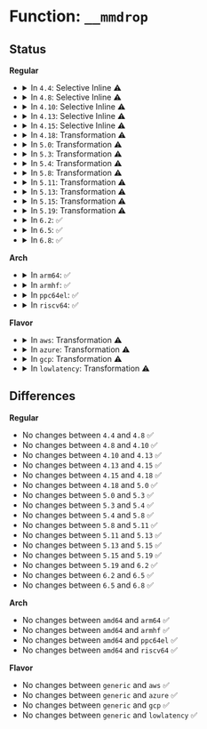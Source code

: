 # Function: <code>__mmdrop</code>

## Status
<b>Regular</b>
<ul>
<li>
<details>
<summary>In <code>4.4</code>: Selective Inline ⚠️</summary>

```c
void __mmdrop(struct mm_struct *mm);
```

**Collision:** Unique Global

**Inline:** Selective

**Transformation:** False

**Instances:**

```
In kernel/fork.c (ffffffff8107dce0)
Location: kernel/fork.c:686
Inline: True
Direct callers:
  - kernel/sched/core.c:finish_task_switch
  - kernel/sched/core.c:idle_task_exit
  - mm/oom_kill.c:oom_kill_process
  - mm/mmu_context.c:use_mm
  - mm/mmu_notifier.c:mmu_notifier_unregister
  - mm/ksm.c:run_store
  - mm/ksm.c:ksm_scan_thread
  - mm/ksm.c:__ksm_exit
  - mm/huge_memory.c:collect_mm_slot
  - mm/huge_memory.c:__khugepaged_exit
  - fs/proc/task_mmu.c:proc_map_release
  - fs/proc/task_mmu.c:pagemap_release
  - fs/proc/base.c:mem_release
```
**Symbols:**

```
ffffffff8107dce0-ffffffff8107dda6: __mmdrop (STB_GLOBAL)
```
</details>
</li>
<li>
<details>
<summary>In <code>4.8</code>: Selective Inline ⚠️</summary>

```c
void __mmdrop(struct mm_struct *mm);
```

**Collision:** Unique Global

**Inline:** Selective

**Transformation:** False

**Instances:**

```
In kernel/fork.c (ffffffff8107f8d0)
Location: kernel/fork.c:699
Inline: True
Direct callers:
  - kernel/fork.c:mmput_async_fn
  - kernel/fork.c:mmput
  - kernel/sched/core.c:idle_task_exit
  - kernel/sched/core.c:finish_task_switch
  - mm/oom_kill.c:__oom_reap_task
  - mm/mmu_context.c:use_mm
  - mm/mmu_notifier.c:mmu_notifier_unregister
  - mm/ksm.c:run_store
  - mm/ksm.c:__ksm_exit
  - mm/ksm.c:ksm_scan_thread
  - mm/khugepaged.c:collect_mm_slot
  - mm/khugepaged.c:__khugepaged_exit
  - fs/userfaultfd.c:SyS_userfaultfd
  - fs/proc/task_mmu.c:pagemap_release
  - fs/proc/task_mmu.c:proc_map_release
  - fs/proc/base.c:__set_oom_adj
  - fs/proc/base.c:mem_release
```
**Symbols:**

```
ffffffff8107f8d0-ffffffff8107f999: __mmdrop (STB_GLOBAL)
```
</details>
</li>
<li>
<details>
<summary>In <code>4.10</code>: Selective Inline ⚠️</summary>

```c
void __mmdrop(struct mm_struct *mm);
```

**Collision:** Unique Global

**Inline:** Selective

**Transformation:** False

**Instances:**

```
In kernel/fork.c (ffffffff81083fb0)
Location: kernel/fork.c:850
Inline: True
Direct callers:
  - kernel/fork.c:mmput_async_fn
  - kernel/fork.c:mmput
  - kernel/fork.c:mmdrop_async_fn
  - kernel/sched/core.c:idle_task_exit
  - kernel/sched/core.c:finish_task_switch
  - mm/oom_kill.c:oom_kill_process
  - mm/mmu_context.c:use_mm
  - mm/mmu_notifier.c:mmu_notifier_unregister
  - mm/ksm.c:run_store
  - mm/ksm.c:__ksm_exit
  - mm/ksm.c:ksm_scan_thread
  - mm/khugepaged.c:collect_mm_slot
  - mm/khugepaged.c:__khugepaged_exit
  - fs/userfaultfd.c:SyS_userfaultfd
  - fs/proc/task_mmu.c:pagemap_release
  - fs/proc/task_mmu.c:proc_map_release
  - fs/proc/base.c:__set_oom_adj
  - fs/proc/base.c:mem_release
```
**Symbols:**

```
ffffffff81083fb0-ffffffff810840a0: __mmdrop (STB_GLOBAL)
```
</details>
</li>
<li>
<details>
<summary>In <code>4.13</code>: Selective Inline ⚠️</summary>

```c
void __mmdrop(struct mm_struct *mm);
```

**Collision:** Unique Global

**Inline:** Selective

**Transformation:** False

**Instances:**

```
In kernel/fork.c (ffffffff81080f00)
Location: kernel/fork.c:897
Inline: True
Direct callers:
  - kernel/fork.c:mmput_async_fn
  - kernel/fork.c:mmput
  - kernel/fork.c:mmdrop_async_fn
  - kernel/sched/core.c:idle_task_exit
  - kernel/sched/core.c:finish_task_switch
  - mm/oom_kill.c:oom_kill_process
  - mm/mmu_context.c:use_mm
  - mm/mmu_notifier.c:mmu_notifier_unregister
  - mm/ksm.c:run_store
  - mm/ksm.c:__ksm_exit
  - mm/ksm.c:ksm_scan_thread
  - mm/khugepaged.c:collect_mm_slot
  - mm/khugepaged.c:__khugepaged_exit
  - fs/userfaultfd.c:SyS_userfaultfd
  - fs/proc/task_mmu.c:pagemap_release
  - fs/proc/task_mmu.c:proc_map_release
  - fs/proc/base.c:__set_oom_adj
  - fs/proc/base.c:mem_release
```
**Symbols:**

```
ffffffff81080f00-ffffffff81080ff0: __mmdrop (STB_GLOBAL)
```
</details>
</li>
<li>
<details>
<summary>In <code>4.15</code>: Selective Inline ⚠️</summary>

```c
void __mmdrop(struct mm_struct *mm);
```

**Collision:** Unique Global

**Inline:** Selective

**Transformation:** False

**Instances:**

```
In kernel/fork.c (ffffffff81087800)
Location: kernel/fork.c:907
Inline: True
Direct callers:
  - kernel/fork.c:mmput_async_fn
  - kernel/fork.c:mmput
  - kernel/fork.c:mmdrop_async_fn
  - kernel/sched/core.c:idle_task_exit
  - kernel/sched/core.c:finish_task_switch
  - mm/oom_kill.c:oom_kill_process
  - mm/mmu_context.c:use_mm
  - mm/mmu_notifier.c:mmu_notifier_unregister
  - mm/ksm.c:run_store
  - mm/ksm.c:__ksm_exit
  - mm/ksm.c:ksm_scan_thread
  - mm/khugepaged.c:collect_mm_slot
  - mm/khugepaged.c:__khugepaged_exit
  - fs/userfaultfd.c:SyS_userfaultfd
  - fs/proc/task_mmu.c:pagemap_release
  - fs/proc/task_mmu.c:proc_map_release
  - fs/proc/base.c:__set_oom_adj
  - fs/proc/base.c:mem_release
```
**Symbols:**

```
ffffffff81087800-ffffffff810878d9: __mmdrop (STB_GLOBAL)
```
</details>
</li>
<li>
<details>
<summary>In <code>4.18</code>: Transformation ⚠️</summary>

```c
void __mmdrop(struct mm_struct *mm);
```

**Collision:** Unique Global

**Inline:** No

**Transformation:** True

**Instances:**

```
In kernel/fork.c (0)
Location: kernel/fork.c:629
Inline: False
Direct callers:
  - kernel/fork.c:mmput_async_fn
  - kernel/fork.c:mmput
  - kernel/fork.c:mmdrop_async_fn
  - kernel/sched/core.c:idle_task_exit
  - kernel/sched/core.c:finish_task_switch
  - mm/oom_kill.c:oom_kill_process
  - mm/mmu_context.c:use_mm
  - mm/mmu_notifier.c:mmu_notifier_unregister
  - mm/ksm.c:run_store
  - mm/ksm.c:__ksm_exit
  - mm/ksm.c:ksm_scan_thread
  - mm/khugepaged.c:collect_mm_slot
  - mm/khugepaged.c:__khugepaged_exit
  - fs/userfaultfd.c:__ia32_sys_userfaultfd
  - fs/userfaultfd.c:__x64_sys_userfaultfd
  - fs/proc/task_mmu.c:pagemap_release
  - fs/proc/task_mmu.c:proc_map_release
  - fs/proc/base.c:__set_oom_adj
  - fs/proc/base.c:mem_release
```
**Symbols:**

```
ffffffff8108e380-ffffffff8108e3a8: __mmdrop.cold.44 (STB_LOCAL)
ffffffff8108a810-ffffffff8108a904: __mmdrop (STB_GLOBAL)
```
</details>
</li>
<li>
<details>
<summary>In <code>5.0</code>: Transformation ⚠️</summary>

```c
void __mmdrop(struct mm_struct *mm);
```

**Collision:** Unique Global

**Inline:** No

**Transformation:** True

**Instances:**

```
In kernel/fork.c (0)
Location: kernel/fork.c:672
Inline: False
Direct callers:
  - kernel/fork.c:mmput_async_fn
  - kernel/fork.c:mmput
  - kernel/fork.c:mmdrop_async_fn
  - kernel/sched/core.c:idle_task_exit
  - kernel/sched/core.c:finish_task_switch
  - mm/oom_kill.c:__oom_kill_process
  - mm/mmu_context.c:use_mm
  - mm/mmu_notifier.c:mmu_notifier_unregister
  - mm/ksm.c:run_store
  - mm/ksm.c:__ksm_exit
  - mm/ksm.c:ksm_scan_thread
  - mm/khugepaged.c:collect_mm_slot
  - mm/khugepaged.c:__khugepaged_exit
  - fs/userfaultfd.c:__ia32_sys_userfaultfd
  - fs/userfaultfd.c:__x64_sys_userfaultfd
  - fs/proc/task_mmu.c:pagemap_release
  - fs/proc/task_mmu.c:smaps_rollup_release
  - fs/proc/task_mmu.c:proc_map_release
  - fs/proc/base.c:__set_oom_adj
  - fs/proc/base.c:mem_release
```
**Symbols:**

```
ffffffff81096610-ffffffff81096638: __mmdrop.cold.42 (STB_LOCAL)
ffffffff810927b0-ffffffff810928a4: __mmdrop (STB_GLOBAL)
```
</details>
</li>
<li>
<details>
<summary>In <code>5.3</code>: Transformation ⚠️</summary>

```c
void __mmdrop(struct mm_struct *mm);
```

**Collision:** Unique Global

**Inline:** No

**Transformation:** True

**Instances:**

```
In kernel/fork.c (0)
Location: kernel/fork.c:678
Inline: False
Direct callers:
  - kernel/fork.c:mmput_async_fn
  - kernel/fork.c:mmput
  - kernel/fork.c:mmdrop_async_fn
  - kernel/sched/core.c:idle_task_exit
  - kernel/sched/core.c:finish_task_switch
  - mm/oom_kill.c:__oom_kill_process
  - mm/mmu_context.c:use_mm
  - mm/mmu_notifier.c:mmu_notifier_unregister
  - mm/ksm.c:run_store
  - mm/ksm.c:__ksm_exit
  - mm/ksm.c:ksm_scan_thread
  - mm/khugepaged.c:collect_mm_slot
  - mm/khugepaged.c:__khugepaged_exit
  - mm/hmm.c:hmm_free_rcu
  - fs/userfaultfd.c:__ia32_sys_userfaultfd
  - fs/userfaultfd.c:__x64_sys_userfaultfd
  - fs/io_uring.c:io_uring_create
  - fs/io_uring.c:io_ring_ctx_wait_and_kill
  - fs/proc/task_mmu.c:pagemap_release
  - fs/proc/task_mmu.c:smaps_rollup_release
  - fs/proc/task_mmu.c:proc_map_release
  - fs/proc/base.c:__set_oom_adj
  - fs/proc/base.c:mem_release
```
**Symbols:**

```
ffffffff8109ab50-ffffffff8109ab7c: __mmdrop.cold (STB_LOCAL)
ffffffff81096680-ffffffff81096768: __mmdrop (STB_GLOBAL)
```
</details>
</li>
<li>
<details>
<summary>In <code>5.4</code>: Transformation ⚠️</summary>

```c
void __mmdrop(struct mm_struct *mm);
```

**Collision:** Unique Global

**Inline:** No

**Transformation:** True

**Instances:**

```
In kernel/fork.c (0)
Location: kernel/fork.c:690
Inline: False
Direct callers:
  - kernel/fork.c:mmput_async_fn
  - kernel/fork.c:mmput
  - kernel/fork.c:mmdrop_async_fn
  - kernel/sched/core.c:idle_task_exit
  - kernel/sched/core.c:finish_task_switch
  - mm/oom_kill.c:__oom_kill_process
  - mm/mmu_context.c:use_mm
  - mm/mmu_notifier.c:mmu_notifier_free_rcu
  - mm/mmu_notifier.c:mmu_notifier_unregister
  - mm/ksm.c:run_store
  - mm/ksm.c:__ksm_exit
  - mm/ksm.c:ksm_scan_thread
  - mm/khugepaged.c:collect_mm_slot
  - mm/khugepaged.c:__khugepaged_exit
  - fs/userfaultfd.c:__ia32_sys_userfaultfd
  - fs/userfaultfd.c:__x64_sys_userfaultfd
  - fs/io_uring.c:io_uring_create
  - fs/io_uring.c:io_ring_ctx_wait_and_kill
  - fs/proc/task_mmu.c:pagemap_release
  - fs/proc/task_mmu.c:smaps_rollup_release
  - fs/proc/task_mmu.c:proc_map_release
  - fs/proc/base.c:__set_oom_adj
  - fs/proc/base.c:mem_release
```
**Symbols:**

```
ffffffff810a10bc-ffffffff810a10ed: __mmdrop.cold (STB_LOCAL)
ffffffff8109cd50-ffffffff8109ce3a: __mmdrop (STB_GLOBAL)
```
</details>
</li>
<li>
<details>
<summary>In <code>5.8</code>: Transformation ⚠️</summary>

```c
void __mmdrop(struct mm_struct *mm);
```

**Collision:** Unique Global

**Inline:** No

**Transformation:** True

**Instances:**

```
In kernel/fork.c (0)
Location: kernel/fork.c:698
Inline: False
Direct callers:
  - kernel/fork.c:mmput_async_fn
  - kernel/fork.c:mmput
  - kernel/fork.c:mmdrop_async_fn
  - kernel/cpu.c:finish_cpu
  - kernel/kthread.c:kthread_use_mm
  - kernel/sched/core.c:finish_task_switch
  - mm/oom_kill.c:__oom_kill_process
  - mm/mmu_notifier.c:mmu_interval_notifier_remove
  - mm/mmu_notifier.c:mmu_notifier_free_rcu
  - mm/mmu_notifier.c:mmu_notifier_unregister
  - mm/ksm.c:__ksm_exit
  - mm/ksm.c:scan_get_next_rmap_item
  - mm/ksm.c:unmerge_and_remove_all_rmap_items
  - mm/khugepaged.c:collect_mm_slot
  - mm/khugepaged.c:__khugepaged_exit
  - fs/exec.c:exec_mmap
  - fs/exec.c:bprm_mm_init
  - fs/userfaultfd.c:__do_sys_userfaultfd
  - fs/io_uring.c:io_ring_ctx_free
  - fs/io_uring.c:io_sq_offload_start
  - fs/io_uring.c:io_poll_add
  - fs/io_uring.c:__io_req_aux_free
  - fs/proc/task_mmu.c:pagemap_release
  - fs/proc/task_mmu.c:smaps_rollup_release
  - fs/proc/task_mmu.c:proc_map_release
  - fs/proc/base.c:mem_release
```
**Symbols:**

```
ffffffff810a7f29-ffffffff810a7f5a: __mmdrop.cold (STB_LOCAL)
ffffffff810a3980-ffffffff810a3a6a: __mmdrop (STB_GLOBAL)
```
</details>
</li>
<li>
<details>
<summary>In <code>5.11</code>: Transformation ⚠️</summary>

```c
void __mmdrop(struct mm_struct *mm);
```

**Collision:** Unique Global

**Inline:** No

**Transformation:** True

**Instances:**

```
In kernel/fork.c (0)
Location: kernel/fork.c:683
Inline: False
Direct callers:
  - kernel/fork.c:mmput_async_fn
  - kernel/fork.c:mmput
  - kernel/fork.c:mmdrop_async_fn
  - kernel/cpu.c:finish_cpu
  - kernel/kthread.c:kthread_use_mm
  - mm/oom_kill.c:__oom_kill_process
  - mm/mmu_notifier.c:mmu_interval_notifier_remove
  - mm/mmu_notifier.c:mmu_notifier_free_rcu
  - mm/mmu_notifier.c:mmu_notifier_unregister
  - mm/ksm.c:__ksm_exit
  - mm/ksm.c:scan_get_next_rmap_item
  - mm/ksm.c:unmerge_and_remove_all_rmap_items
  - mm/khugepaged.c:collect_mm_slot
  - mm/khugepaged.c:__khugepaged_exit
  - fs/exec.c:alloc_bprm
  - fs/exec.c:exec_mmap
  - fs/userfaultfd.c:__do_sys_userfaultfd
  - fs/io_uring.c:io_ring_ctx_free
  - fs/io_uring.c:io_req_clean_work
  - fs/proc/task_mmu.c:pagemap_release
  - fs/proc/task_mmu.c:smaps_rollup_release
  - fs/proc/task_mmu.c:proc_map_release
  - fs/proc/base.c:mem_release
```
**Symbols:**

```
ffffffff81bdb0bc-ffffffff81bdb0ed: __mmdrop.cold (STB_LOCAL)
ffffffff8109f7c0-ffffffff8109f8d4: __mmdrop (STB_GLOBAL)
```
</details>
</li>
<li>
<details>
<summary>In <code>5.13</code>: Transformation ⚠️</summary>

```c
void __mmdrop(struct mm_struct *mm);
```

**Collision:** Unique Global

**Inline:** No

**Transformation:** True

**Instances:**

```
In kernel/fork.c (0)
Location: kernel/fork.c:687
Inline: False
Direct callers:
  - kernel/fork.c:mmput_async_fn
  - kernel/fork.c:mmput
  - kernel/fork.c:mmdrop_async_fn
  - kernel/cpu.c:finish_cpu
  - kernel/kthread.c:kthread_use_mm
  - mm/oom_kill.c:__oom_kill_process
  - mm/mmu_notifier.c:mmu_interval_notifier_remove
  - mm/mmu_notifier.c:mmu_notifier_free_rcu
  - mm/mmu_notifier.c:mmu_notifier_unregister
  - mm/ksm.c:__ksm_exit
  - mm/ksm.c:scan_get_next_rmap_item
  - mm/ksm.c:unmerge_and_remove_all_rmap_items
  - mm/khugepaged.c:collect_mm_slot
  - mm/khugepaged.c:__khugepaged_exit
  - fs/exec.c:alloc_bprm
  - fs/exec.c:exec_mmap
  - fs/userfaultfd.c:__do_sys_userfaultfd
  - fs/io_uring.c:io_ring_ctx_free
  - fs/proc/task_mmu.c:pagemap_release
  - fs/proc/task_mmu.c:smaps_rollup_release
  - fs/proc/task_mmu.c:proc_map_release
  - fs/proc/base.c:mem_release
```
**Symbols:**

```
ffffffff81bcd1ae-ffffffff81bcd1df: __mmdrop.cold (STB_LOCAL)
ffffffff810a08f0-ffffffff810a0a04: __mmdrop (STB_GLOBAL)
```
</details>
</li>
<li>
<details>
<summary>In <code>5.15</code>: Transformation ⚠️</summary>

```c
void __mmdrop(struct mm_struct *mm);
```

**Collision:** Unique Global

**Inline:** No

**Transformation:** True

**Instances:**

```
In kernel/fork.c (0)
Location: kernel/fork.c:699
Inline: False
Direct callers:
  - kernel/fork.c:mmput_async_fn
  - kernel/fork.c:mmput
  - kernel/fork.c:mmdrop_async_fn
  - kernel/cpu.c:finish_cpu
  - kernel/kthread.c:kthread_use_mm
  - mm/oom_kill.c:__oom_kill_process
  - mm/mmu_notifier.c:mmu_interval_notifier_remove
  - mm/mmu_notifier.c:mmu_notifier_free_rcu
  - mm/mmu_notifier.c:mmu_notifier_unregister
  - mm/ksm.c:__ksm_exit
  - mm/ksm.c:scan_get_next_rmap_item
  - mm/ksm.c:unmerge_and_remove_all_rmap_items
  - mm/khugepaged.c:collect_mm_slot
  - mm/khugepaged.c:__khugepaged_exit
  - fs/exec.c:alloc_bprm
  - fs/exec.c:exec_mmap
  - fs/userfaultfd.c:__do_sys_userfaultfd
  - fs/io_uring.c:io_ring_ctx_free
  - fs/proc/task_mmu.c:pagemap_release
  - fs/proc/task_mmu.c:smaps_rollup_release
  - fs/proc/task_mmu.c:proc_map_release
  - fs/proc/base.c:mem_release
```
**Symbols:**

```
ffffffff81ca391f-ffffffff81ca3935: __mmdrop.cold (STB_LOCAL)
ffffffff810b1d00-ffffffff810b1e78: __mmdrop (STB_GLOBAL)
```
</details>
</li>
<li>
<details>
<summary>In <code>5.19</code>: Transformation ⚠️</summary>

```c
void __mmdrop(struct mm_struct *mm);
```

**Collision:** Unique Global

**Inline:** No

**Transformation:** True

**Instances:**

```
In kernel/fork.c (0)
Location: kernel/fork.c:788
Inline: False
Direct callers:
  - kernel/fork.c:mmput_async_fn
  - kernel/fork.c:mmput
  - kernel/fork.c:mmdrop_async_fn
  - kernel/cpu.c:finish_cpu
  - kernel/kthread.c:kthread_use_mm
  - mm/oom_kill.c:__do_sys_process_mrelease
  - mm/oom_kill.c:__oom_kill_process
  - mm/mmu_notifier.c:mmu_interval_notifier_remove
  - mm/mmu_notifier.c:mmu_notifier_free_rcu
  - mm/mmu_notifier.c:mmu_notifier_unregister
  - mm/ksm.c:__ksm_exit
  - mm/ksm.c:scan_get_next_rmap_item
  - mm/ksm.c:unmerge_and_remove_all_rmap_items
  - mm/khugepaged.c:collect_mm_slot
  - mm/khugepaged.c:__khugepaged_exit
  - fs/exec.c:alloc_bprm
  - fs/exec.c:exec_mmap
  - fs/userfaultfd.c:__do_sys_userfaultfd
  - fs/proc/task_mmu.c:pagemap_release
  - fs/proc/task_mmu.c:smaps_rollup_release
  - fs/proc/task_mmu.c:proc_map_release
  - fs/proc/base.c:mem_release
  - io_uring/io_uring.c:io_ring_ctx_free
```
**Symbols:**

```
ffffffff81e5303b-ffffffff81e53051: __mmdrop.cold (STB_LOCAL)
ffffffff810c83c0-ffffffff810c857a: __mmdrop (STB_GLOBAL)
```
</details>
</li>
<li>
<details>
<summary>In <code>6.2</code>: ✅</summary>

```c
void __mmdrop(struct mm_struct *mm);
```

**Collision:** Unique Global

**Inline:** No

**Transformation:** False

**Instances:**

```
In kernel/fork.c (ffffffff810e5620)
Location: kernel/fork.c:793
Inline: False
Direct callers:
  - kernel/fork.c:__mmput
  - kernel/fork.c:mmdrop_async_fn
  - kernel/cpu.c:finish_cpu
  - kernel/kthread.c:kthread_use_mm
  - mm/oom_kill.c:__do_sys_process_mrelease
  - mm/oom_kill.c:__oom_kill_process
  - mm/mmu_notifier.c:mmu_interval_notifier_remove
  - mm/mmu_notifier.c:mmu_notifier_free_rcu
  - mm/mmu_notifier.c:mmu_notifier_unregister
  - mm/ksm.c:__ksm_exit
  - mm/ksm.c:scan_get_next_rmap_item
  - mm/ksm.c:unmerge_and_remove_all_rmap_items
  - mm/khugepaged.c:madvise_collapse
  - mm/khugepaged.c:collect_mm_slot
  - mm/khugepaged.c:__khugepaged_exit
  - fs/exec.c:alloc_bprm
  - fs/exec.c:exec_mmap
  - fs/userfaultfd.c:new_userfaultfd
  - fs/proc/task_mmu.c:pagemap_release
  - fs/proc/task_mmu.c:smaps_rollup_release
  - fs/proc/task_mmu.c:proc_map_release
  - fs/proc/base.c:mem_release
  - io_uring/io_uring.c:io_ring_ctx_free
  - drivers/iommu/iommu.c:iommu_domain_free
```
**Symbols:**

```
ffffffff810e5620-ffffffff810e5872: __mmdrop (STB_GLOBAL)
```
</details>
</li>
<li>
<details>
<summary>In <code>6.5</code>: ✅</summary>

```c
void __mmdrop(struct mm_struct *mm);
```

**Collision:** Unique Global

**Inline:** No

**Transformation:** False

**Instances:**

```
In kernel/fork.c (ffffffff810f0cd0)
Location: kernel/fork.c:915
Inline: False
Direct callers:
  - kernel/fork.c:__mmput
  - kernel/fork.c:mmdrop_async_fn
  - kernel/cpu.c:finish_cpu
  - kernel/kthread.c:kthread_unuse_mm
  - kernel/kthread.c:kthread_use_mm
  - kernel/trace/trace_events_user.c:user_event_mm_destroy
  - mm/oom_kill.c:__do_sys_process_mrelease
  - mm/oom_kill.c:__oom_kill_process
  - mm/mmu_notifier.c:mmu_interval_notifier_remove
  - mm/mmu_notifier.c:mmu_notifier_free_rcu
  - mm/mmu_notifier.c:mmu_notifier_unregister
  - mm/ksm.c:__ksm_exit
  - mm/ksm.c:scan_get_next_rmap_item
  - mm/ksm.c:unmerge_and_remove_all_rmap_items
  - mm/khugepaged.c:madvise_collapse
  - mm/khugepaged.c:collect_mm_slot
  - mm/khugepaged.c:__khugepaged_exit
  - fs/exec.c:alloc_bprm
  - fs/exec.c:exec_mmap
  - fs/userfaultfd.c:new_userfaultfd
  - fs/proc/task_mmu.c:pagemap_release
  - fs/proc/task_mmu.c:smaps_rollup_release
  - fs/proc/task_mmu.c:proc_map_release
  - fs/proc/base.c:mem_release
  - io_uring/io_uring.c:io_ring_ctx_free
  - drivers/iommu/iommu.c:iommu_domain_free
```
**Symbols:**

```
ffffffff810f0cd0-ffffffff810f0eec: __mmdrop (STB_GLOBAL)
```
</details>
</li>
<li>
<details>
<summary>In <code>6.8</code>: ✅</summary>

```c
void __mmdrop(struct mm_struct *mm);
```

**Collision:** Unique Global

**Inline:** No

**Transformation:** False

**Instances:**

```
In kernel/fork.c (ffffffff810fa0c0)
Location: kernel/fork.c:913
Inline: False
Direct callers:
  - kernel/fork.c:__mmput
  - kernel/fork.c:mmdrop_async_fn
  - kernel/cpu.c:finish_cpu
  - kernel/kthread.c:kthread_unuse_mm
  - kernel/kthread.c:kthread_use_mm
  - kernel/trace/trace_events_user.c:user_event_mm_destroy
  - mm/oom_kill.c:__do_sys_process_mrelease
  - mm/oom_kill.c:__oom_kill_process
  - mm/mmu_notifier.c:mmu_interval_notifier_remove
  - mm/mmu_notifier.c:mmu_notifier_free_rcu
  - mm/mmu_notifier.c:mmu_notifier_unregister
  - mm/ksm.c:__ksm_exit
  - mm/ksm.c:scan_get_next_rmap_item
  - mm/ksm.c:unmerge_and_remove_all_rmap_items
  - mm/khugepaged.c:madvise_collapse
  - mm/khugepaged.c:collect_mm_slot
  - mm/khugepaged.c:__khugepaged_exit
  - fs/exec.c:alloc_bprm
  - fs/exec.c:exec_mmap
  - fs/userfaultfd.c:new_userfaultfd
  - fs/proc/task_mmu.c:pagemap_release
  - fs/proc/task_mmu.c:smaps_rollup_release
  - fs/proc/task_mmu.c:proc_map_release
  - fs/proc/base.c:mem_release
  - io_uring/io_uring.c:io_ring_ctx_free
  - drivers/iommu/iommu.c:iommu_domain_free
```
**Symbols:**

```
ffffffff810fa0c0-ffffffff810fa2ba: __mmdrop (STB_GLOBAL)
```
</details>
</li>
</ul>
<b>Arch</b>
<ul>
<li>
<details>
<summary>In <code>arm64</code>: ✅</summary>

```c
void __mmdrop(struct mm_struct *mm);
```

**Collision:** Unique Global

**Inline:** No

**Transformation:** False

**Instances:**

```
In kernel/fork.c (ffff8000100f1d08)
Location: kernel/fork.c:690
Inline: False
Direct callers:
  - virt/kvm/kvm_main.c:kvm_put_kvm
  - virt/kvm/kvm_main.c:kvm_create_vm
  - kernel/fork.c:mmput_async_fn
  - kernel/fork.c:mmput
  - kernel/fork.c:mmdrop_async_fn
  - kernel/sched/core.c:idle_task_exit
  - kernel/sched/core.c:finish_task_switch
  - mm/oom_kill.c:__oom_kill_process
  - mm/mmu_context.c:use_mm
  - mm/mmu_notifier.c:mmu_notifier_free_rcu
  - mm/mmu_notifier.c:mmu_notifier_unregister
  - mm/ksm.c:run_store
  - mm/ksm.c:__ksm_exit
  - mm/ksm.c:ksm_scan_thread
  - mm/khugepaged.c:collect_mm_slot
  - mm/khugepaged.c:__khugepaged_exit
  - fs/userfaultfd.c:__arm64_sys_userfaultfd
  - fs/io_uring.c:io_uring_create
  - fs/io_uring.c:io_ring_ctx_wait_and_kill
  - fs/proc/task_mmu.c:pagemap_release
  - fs/proc/task_mmu.c:smaps_rollup_release
  - fs/proc/task_mmu.c:proc_map_release
  - fs/proc/base.c:__set_oom_adj
  - fs/proc/base.c:mem_release
```
**Symbols:**

```
ffff8000100f1d08-ffff8000100f1e50: __mmdrop (STB_GLOBAL)
```
</details>
</li>
<li>
<details>
<summary>In <code>armhf</code>: ✅</summary>

```c
void __mmdrop(struct mm_struct *mm);
```

**Collision:** Unique Global

**Inline:** No

**Transformation:** False

**Instances:**

```
In kernel/fork.c (c03501e8)
Location: kernel/fork.c:690
Inline: False
Direct callers:
  - kernel/fork.c:mmput_async_fn
  - kernel/fork.c:mmput
  - kernel/fork.c:mmdrop_async_fn
  - kernel/sched/core.c:idle_task_exit
  - kernel/sched/core.c:finish_task_switch
  - mm/oom_kill.c:__oom_kill_process
  - mm/mmu_context.c:use_mm
  - mm/mmu_notifier.c:mmu_notifier_free_rcu
  - mm/mmu_notifier.c:mmu_notifier_unregister
  - mm/ksm.c:run_store
  - mm/ksm.c:__ksm_exit
  - mm/ksm.c:ksm_do_scan
  - fs/exec.c:__do_execve_file
  - fs/userfaultfd.c:__se_sys_userfaultfd
  - fs/io_uring.c:io_uring_create
  - fs/io_uring.c:io_ring_ctx_wait_and_kill
  - fs/proc/task_mmu.c:pagemap_release
  - fs/proc/task_mmu.c:smaps_rollup_release
  - fs/proc/task_mmu.c:proc_map_release
  - fs/proc/base.c:__set_oom_adj
  - fs/proc/base.c:mem_release
```
**Symbols:**

```
c03501e8-c0350398: __mmdrop (STB_GLOBAL)
```
</details>
</li>
<li>
<details>
<summary>In <code>ppc64el</code>: ✅</summary>

```c
void __mmdrop(struct mm_struct *mm);
```

**Collision:** Unique Global

**Inline:** No

**Transformation:** False

**Instances:**

```
In kernel/fork.c (c0000000001376b0)
Location: kernel/fork.c:690
Inline: False
Direct callers:
  - arch/powerpc/mm/book3s64/radix_tlb.c:do_exit_flush_lazy_tlb
  - kernel/fork.c:mmput_async_fn
  - kernel/fork.c:mmput
  - kernel/fork.c:mmdrop_async_fn
  - kernel/sched/core.c:idle_task_exit
  - kernel/sched/core.c:finish_task_switch
  - mm/oom_kill.c:__oom_kill_process
  - mm/mmu_context.c:use_mm
  - mm/mmu_notifier.c:mmu_notifier_free_rcu
  - mm/mmu_notifier.c:mmu_notifier_unregister
  - mm/ksm.c:run_store
  - mm/ksm.c:__ksm_exit
  - mm/ksm.c:scan_get_next_rmap_item
  - mm/khugepaged.c:collect_mm_slot
  - mm/khugepaged.c:__khugepaged_exit
  - fs/userfaultfd.c:__se_sys_userfaultfd
  - fs/io_uring.c:io_uring_create
  - fs/io_uring.c:io_ring_ctx_wait_and_kill
  - fs/proc/task_mmu.c:pagemap_release
  - fs/proc/task_mmu.c:smaps_rollup_release
  - fs/proc/task_mmu.c:proc_map_release
  - fs/proc/base.c:__set_oom_adj
  - fs/proc/base.c:mem_release
  - drivers/vfio/vfio_iommu_spapr_tce.c:tce_iommu_release
  - drivers/vfio/pci/vfio_pci_nvlink2.c:vfio_pci_nvgpu_release
```
**Symbols:**

```
c0000000001376b0-c0000000001378c8: __mmdrop (STB_GLOBAL)
```
</details>
</li>
<li>
<details>
<summary>In <code>riscv64</code>: ✅</summary>

```c
void __mmdrop(struct mm_struct *mm);
```

**Collision:** Unique Global

**Inline:** No

**Transformation:** False

**Instances:**

```
In kernel/fork.c (ffffffe0000be7b8)
Location: kernel/fork.c:690
Inline: False
Direct callers:
  - kernel/fork.c:copy_process
  - kernel/fork.c:dup_mm
  - kernel/fork.c:mm_access
  - kernel/fork.c:mmput_async_fn
  - kernel/fork.c:mmdrop_async_fn
  - kernel/sched/core.c:finish_task_switch
  - mm/oom_kill.c:__oom_kill_process
  - mm/mmu_context.c:use_mm
  - mm/mmu_notifier.c:mmu_notifier_free_rcu
  - mm/mmu_notifier.c:mmu_notifier_unregister
  - mm/ksm.c:run_store
  - mm/ksm.c:__ksm_exit
  - mm/ksm.c:ksm_do_scan
  - fs/exec.c:__do_execve_file
  - fs/userfaultfd.c:__se_sys_userfaultfd
  - fs/io_uring.c:io_uring_create
  - fs/io_uring.c:io_ring_ctx_wait_and_kill
  - fs/proc/task_mmu.c:pagemap_release
  - fs/proc/task_mmu.c:smaps_rollup_release
  - fs/proc/task_mmu.c:proc_map_release
  - fs/proc/base.c:__set_oom_adj
  - fs/proc/base.c:mem_release
```
**Symbols:**

```
ffffffe0000be7b8-ffffffe0000be8b8: __mmdrop (STB_GLOBAL)
```
</details>
</li>
</ul>
<b>Flavor</b>
<ul>
<li>
<details>
<summary>In <code>aws</code>: Transformation ⚠️</summary>

```c
void __mmdrop(struct mm_struct *mm);
```

**Collision:** Unique Global

**Inline:** No

**Transformation:** True

**Instances:**

```
In kernel/fork.c (0)
Location: kernel/fork.c:690
Inline: False
Direct callers:
  - kernel/fork.c:mmput_async_fn
  - kernel/fork.c:mmput
  - kernel/fork.c:mmdrop_async_fn
  - kernel/sched/core.c:idle_task_exit
  - kernel/sched/core.c:finish_task_switch
  - mm/oom_kill.c:__oom_kill_process
  - mm/mmu_context.c:use_mm
  - mm/mmu_notifier.c:mmu_notifier_free_rcu
  - mm/mmu_notifier.c:mmu_notifier_unregister
  - mm/ksm.c:run_store
  - mm/ksm.c:__ksm_exit
  - mm/ksm.c:ksm_scan_thread
  - mm/khugepaged.c:collect_mm_slot
  - mm/khugepaged.c:__khugepaged_exit
  - fs/userfaultfd.c:__ia32_sys_userfaultfd
  - fs/userfaultfd.c:__x64_sys_userfaultfd
  - fs/io_uring.c:io_uring_create
  - fs/io_uring.c:io_ring_ctx_wait_and_kill
  - fs/proc/task_mmu.c:pagemap_release
  - fs/proc/task_mmu.c:smaps_rollup_release
  - fs/proc/task_mmu.c:proc_map_release
  - fs/proc/base.c:__set_oom_adj
  - fs/proc/base.c:mem_release
```
**Symbols:**

```
ffffffff8109a9dc-ffffffff8109aa0d: __mmdrop.cold (STB_LOCAL)
ffffffff81096670-ffffffff8109675a: __mmdrop (STB_GLOBAL)
```
</details>
</li>
<li>
<details>
<summary>In <code>azure</code>: Transformation ⚠️</summary>

```c
void __mmdrop(struct mm_struct *mm);
```

**Collision:** Unique Global

**Inline:** No

**Transformation:** True

**Instances:**

```
In kernel/fork.c (0)
Location: kernel/fork.c:690
Inline: False
Direct callers:
  - kernel/fork.c:mmput_async_fn
  - kernel/fork.c:mmput
  - kernel/fork.c:mmdrop_async_fn
  - kernel/sched/core.c:idle_task_exit
  - kernel/sched/core.c:finish_task_switch
  - mm/oom_kill.c:__oom_kill_process
  - mm/mmu_context.c:use_mm
  - mm/mmu_notifier.c:mmu_notifier_free_rcu
  - mm/mmu_notifier.c:mmu_notifier_unregister
  - mm/ksm.c:run_store
  - mm/ksm.c:__ksm_exit
  - mm/ksm.c:ksm_scan_thread
  - mm/khugepaged.c:collect_mm_slot
  - mm/khugepaged.c:__khugepaged_exit
  - fs/userfaultfd.c:__ia32_sys_userfaultfd
  - fs/userfaultfd.c:__x64_sys_userfaultfd
  - fs/io_uring.c:io_uring_create
  - fs/io_uring.c:io_ring_ctx_wait_and_kill
  - fs/proc/task_mmu.c:pagemap_release
  - fs/proc/task_mmu.c:smaps_rollup_release
  - fs/proc/task_mmu.c:proc_map_release
  - fs/proc/base.c:__set_oom_adj
  - fs/proc/base.c:mem_release
```
**Symbols:**

```
ffffffff8108941c-ffffffff8108944d: __mmdrop.cold (STB_LOCAL)
ffffffff810850f0-ffffffff810851da: __mmdrop (STB_GLOBAL)
```
</details>
</li>
<li>
<details>
<summary>In <code>gcp</code>: Transformation ⚠️</summary>

```c
void __mmdrop(struct mm_struct *mm);
```

**Collision:** Unique Global

**Inline:** No

**Transformation:** True

**Instances:**

```
In kernel/fork.c (0)
Location: kernel/fork.c:690
Inline: False
Direct callers:
  - kernel/fork.c:mmput_async_fn
  - kernel/fork.c:mmput
  - kernel/fork.c:mmdrop_async_fn
  - kernel/sched/core.c:idle_task_exit
  - kernel/sched/core.c:finish_task_switch
  - mm/oom_kill.c:__oom_kill_process
  - mm/mmu_context.c:use_mm
  - mm/mmu_notifier.c:mmu_notifier_free_rcu
  - mm/mmu_notifier.c:mmu_notifier_unregister
  - mm/ksm.c:run_store
  - mm/ksm.c:__ksm_exit
  - mm/ksm.c:ksm_scan_thread
  - mm/khugepaged.c:collect_mm_slot
  - mm/khugepaged.c:__khugepaged_exit
  - fs/userfaultfd.c:__ia32_sys_userfaultfd
  - fs/userfaultfd.c:__x64_sys_userfaultfd
  - fs/io_uring.c:io_uring_create
  - fs/io_uring.c:io_ring_ctx_wait_and_kill
  - fs/proc/task_mmu.c:pagemap_release
  - fs/proc/task_mmu.c:smaps_rollup_release
  - fs/proc/task_mmu.c:proc_map_release
  - fs/proc/base.c:__set_oom_adj
  - fs/proc/base.c:mem_release
```
**Symbols:**

```
ffffffff8109a98c-ffffffff8109a9bd: __mmdrop.cold (STB_LOCAL)
ffffffff81096620-ffffffff8109670a: __mmdrop (STB_GLOBAL)
```
</details>
</li>
<li>
<details>
<summary>In <code>lowlatency</code>: Transformation ⚠️</summary>

```c
void __mmdrop(struct mm_struct *mm);
```

**Collision:** Unique Global

**Inline:** No

**Transformation:** True

**Instances:**

```
In kernel/fork.c (0)
Location: kernel/fork.c:690
Inline: False
Direct callers:
  - kernel/fork.c:mmput_async_fn
  - kernel/fork.c:mmput
  - kernel/fork.c:mmdrop_async_fn
  - kernel/sched/core.c:idle_task_exit
  - kernel/sched/core.c:finish_task_switch
  - mm/oom_kill.c:__oom_kill_process
  - mm/mmu_context.c:use_mm
  - mm/mmu_notifier.c:mmu_notifier_free_rcu
  - mm/mmu_notifier.c:mmu_notifier_unregister
  - mm/ksm.c:run_store
  - mm/ksm.c:__ksm_exit
  - mm/ksm.c:ksm_scan_thread
  - mm/khugepaged.c:collect_mm_slot
  - mm/khugepaged.c:__khugepaged_exit
  - fs/userfaultfd.c:__ia32_sys_userfaultfd
  - fs/userfaultfd.c:__x64_sys_userfaultfd
  - fs/io_uring.c:io_uring_create
  - fs/io_uring.c:io_ring_ctx_wait_and_kill
  - fs/proc/task_mmu.c:pagemap_release
  - fs/proc/task_mmu.c:smaps_rollup_release
  - fs/proc/task_mmu.c:proc_map_release
  - fs/proc/base.c:__set_oom_adj
  - fs/proc/base.c:mem_release
```
**Symbols:**

```
ffffffff810a260c-ffffffff810a263d: __mmdrop.cold (STB_LOCAL)
ffffffff8109e200-ffffffff8109e2ea: __mmdrop (STB_GLOBAL)
```
</details>
</li>
</ul>

## Differences
<b>Regular</b>
<ul>
<li>
No changes between <code>4.4</code> and <code>4.8</code> ✅
</li>
<li>
No changes between <code>4.8</code> and <code>4.10</code> ✅
</li>
<li>
No changes between <code>4.10</code> and <code>4.13</code> ✅
</li>
<li>
No changes between <code>4.13</code> and <code>4.15</code> ✅
</li>
<li>
No changes between <code>4.15</code> and <code>4.18</code> ✅
</li>
<li>
No changes between <code>4.18</code> and <code>5.0</code> ✅
</li>
<li>
No changes between <code>5.0</code> and <code>5.3</code> ✅
</li>
<li>
No changes between <code>5.3</code> and <code>5.4</code> ✅
</li>
<li>
No changes between <code>5.4</code> and <code>5.8</code> ✅
</li>
<li>
No changes between <code>5.8</code> and <code>5.11</code> ✅
</li>
<li>
No changes between <code>5.11</code> and <code>5.13</code> ✅
</li>
<li>
No changes between <code>5.13</code> and <code>5.15</code> ✅
</li>
<li>
No changes between <code>5.15</code> and <code>5.19</code> ✅
</li>
<li>
No changes between <code>5.19</code> and <code>6.2</code> ✅
</li>
<li>
No changes between <code>6.2</code> and <code>6.5</code> ✅
</li>
<li>
No changes between <code>6.5</code> and <code>6.8</code> ✅
</li>
</ul>
<b>Arch</b>
<ul>
<li>
No changes between <code>amd64</code> and <code>arm64</code> ✅
</li>
<li>
No changes between <code>amd64</code> and <code>armhf</code> ✅
</li>
<li>
No changes between <code>amd64</code> and <code>ppc64el</code> ✅
</li>
<li>
No changes between <code>amd64</code> and <code>riscv64</code> ✅
</li>
</ul>
<b>Flavor</b>
<ul>
<li>
No changes between <code>generic</code> and <code>aws</code> ✅
</li>
<li>
No changes between <code>generic</code> and <code>azure</code> ✅
</li>
<li>
No changes between <code>generic</code> and <code>gcp</code> ✅
</li>
<li>
No changes between <code>generic</code> and <code>lowlatency</code> ✅
</li>
</ul>
